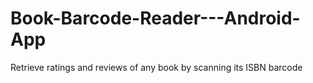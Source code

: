 # Book-Barcode-Reader---Android-App
Retrieve ratings and reviews of any book by scanning its ISBN barcode
